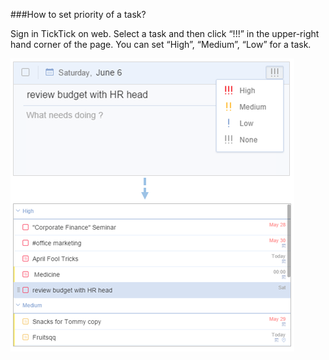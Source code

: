 ###How to set priority of a task?

Sign in TickTick on web. Select a task and then click “!!!” in the upper-right hand corner of the page. You can set “High”, “Medium”, “Low” for a task.  

![](../images/webpriority.png)
